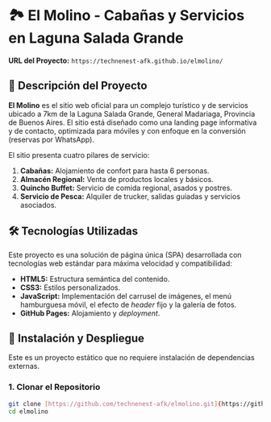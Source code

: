 # 🏞️ El Molino - Cabañas y Servicios en Laguna Salada Grande

**URL del Proyecto:** `https://technenest-afk.github.io/elmolino/`

## 🌟 Descripción del Proyecto

**El Molino** es el sitio web oficial para un complejo turístico y de servicios ubicado a 7km de la Laguna Salada Grande, General Madariaga, Provincia de Buenos Aires. El sitio está diseñado como una landing page informativa y de contacto, optimizada para móviles  y con enfoque en la conversión (reservas por WhatsApp).

El sitio presenta cuatro pilares de servicio:
1.  **Cabañas:** Alojamiento de confort para hasta 6 personas.
2.  **Almacén Regional:** Venta de productos locales y básicos.
3.  **Quincho Buffet:** Servicio de comida regional, asados y postres.
4.  **Servicio de Pesca:** Alquiler de trucker, salidas guiadas y servicios asociados.

## 🛠️ Tecnologías Utilizadas

Este proyecto es una solución de página única (SPA) desarrollada con tecnologías web estándar para máxima velocidad y compatibilidad:

* **HTML5:** Estructura semántica del contenido.
* **CSS3:** Estilos personalizados.
* **JavaScript:** Implementación del carrusel de imágenes, el menú hamburguesa móvil, el efecto de *header* fijo y la galería de fotos.
* **GitHub Pages:** Alojamiento y *deployment*.

## 🚀 Instalación y Despliegue

Este es un proyecto estático que no requiere instalación de dependencias externas.

### 1. Clonar el Repositorio

```bash
git clone [https://github.com/technenest-afk/elmolino.git](https://github.com/technenest-afk/elmolino.git)
cd elmolino
